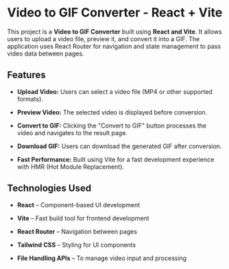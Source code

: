 Video to GIF Converter - React + Vite
=====================================

This project is a **Video to GIF Converter** built using **React and Vite**. It allows users to upload a video file, preview it, and convert it into a GIF. The application uses React Router for navigation and state management to pass video data between pages.

Features
--------

*   **Upload Video:** Users can select a video file (MP4 or other supported formats).
    
*   **Preview Video:** The selected video is displayed before conversion.
    
*   **Convert to GIF:** Clicking the "Convert to GIF" button processes the video and navigates to the result page.
    
*   **Download GIF:** Users can download the generated GIF after conversion.
    
*   **Fast Performance:** Built using Vite for a fast development experience with HMR (Hot Module Replacement).
    

Technologies Used
-----------------

*   **React** – Component-based UI development
    
*   **Vite** – Fast build tool for frontend development
    
*   **React Router** – Navigation between pages
    
*   **Tailwind CSS** – Styling for UI components
    
*   **File Handling APIs** – To manage video input and processing